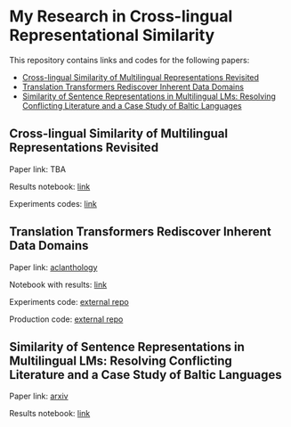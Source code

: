 # My Research in Cross-lingual Representational Similarity

This repository contains links and codes for the following papers:
- [Cross-lingual Similarity of Multilingual Representations Revisited](##cross-lingual-similarity-of-multilingual-representations-revisited)
- [Translation Transformers Rediscover Inherent Data Domains](##translation-transformers-rediscover-inherent-data-domains)
- [Similarity of Sentence Representations in Multilingual LMs: Resolving Conflicting Literature and a Case Study of Baltic Languages](##similarity-of-sentence-representations-in-multilingual-lms--resolving-conflicting-literature-and-a-case-study-of-baltic-languages)


## Cross-lingual Similarity of Multilingual Representations Revisited

Paper link: TBA

Results notebook: [link](examples/emnlp22.ipynb)

Experiments codes: [link](https://github.dev/deldelmax/interlingua/blob/master/scripts/README_Cross-lingual_Similarity_of_Multilingual_Representations_Revisited.md)

## Translation Transformers Rediscover Inherent Data Domains

Paper link: [aclanthology](https://aclanthology.org/2021.wmt-1.65/)

Notebook with results: [link](https://github.dev/deldelmax/interlingua/blob/919e64741026bffae4bc6a9251d82c77c19d338d/examples/automatic_domains_clustering.ipynb)

Experiments code: [external repo](https://github.com/TartuNLP/inherent-domains-wmt21)

Production code: [external repo](https://github.com/TartuNLP/domain_clusters)

## Similarity of Sentence Representations in Multilingual LMs: Resolving Conflicting Literature and a Case Study of Baltic Languages

Paper link: [arxiv](https://arxiv.org/abs/2109.01207)

Results notebook: [link](examples/1.%20sim-search-BalticHLT.ipynb)
